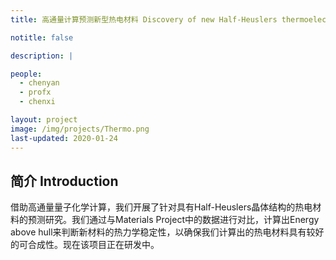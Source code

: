 ```yaml
---
title: 高通量计算预测新型热电材料 Discovery of new Half-Heuslers thermoelectric materials with high-throughput screening

notitle: false

description: |

people:
  - chenyan
  - profx
  - chenxi

layout: project
image: /img/projects/Thermo.png
last-updated: 2020-01-24
---
```


## 简介 Introduction

借助高通量量子化学计算，我们开展了针对具有Half-Heuslers晶体结构的热电材料的预测研究。我们通过与Materials Project中的数据进行对比，计算出Energy above hull来判断新材料的热力学稳定性，以确保我们计算出的热电材料具有较好的可合成性。现在该项目正在研发中。

